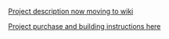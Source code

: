 [Project description now moving to wiki](https://github.com/kenneth558/plant_resistance_primary_perception/wiki)

[Project purchase and building instructions here](https://github.com/kenneth558/plant_resistance_primary_perception/tree/Free/Where%20to%20find%20everything%20for%20making%20your%20own%20GWAAMC%20device)
